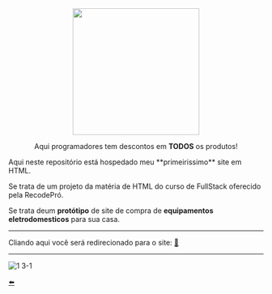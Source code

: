 <div align="center"> <img width="250px" src="https://user-images.githubusercontent.com/65131471/96183940-1a4aca80-0f0e-11eb-8d6b-e0125358d4af.jpg"></div>
<p align="center"> Aqui programadores tem descontos em <b>TODOS</b> os produtos!</p>
Aqui neste repositório está hospedado meu **primeirissimo** site em HTML.

Se trata de um projeto da matéria de HTML do curso de FullStack oferecido pela RecodePró.

Se trata deum **protótipo**  de site de compra de **equipamentos eletrodomesticos** para sua casa.

---

Cliando aqui você será redirecionado para o site: [:link:](https://duartecgustavo.github.io/fullstackeletro.github.io/)

---

![1 3-1](https://user-images.githubusercontent.com/65131471/93386595-5111c000-f83e-11ea-8bcf-0a00dd2a2a3d.png)

[:arrow_left:](https://github.com/duartecgustavo)
